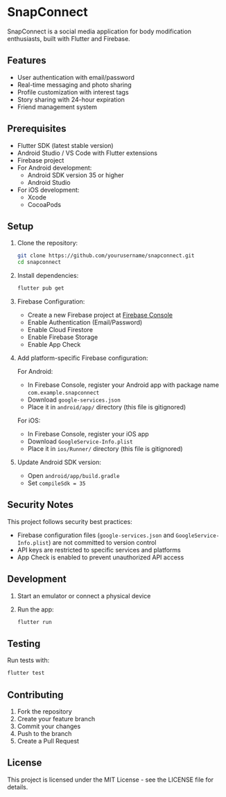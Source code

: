 # SnapConnect

SnapConnect is a social media application for body modification enthusiasts, built with Flutter and Firebase.

## Features

- User authentication with email/password
- Real-time messaging and photo sharing
- Profile customization with interest tags
- Story sharing with 24-hour expiration
- Friend management system

## Prerequisites

- Flutter SDK (latest stable version)
- Android Studio / VS Code with Flutter extensions
- Firebase project
- For Android development:
  - Android SDK version 35 or higher
  - Android Studio
- For iOS development:
  - Xcode
  - CocoaPods

## Setup

1. Clone the repository:
   ```bash
   git clone https://github.com/yourusername/snapconnect.git
   cd snapconnect
   ```

2. Install dependencies:
   ```bash
   flutter pub get
   ```

3. Firebase Configuration:
   - Create a new Firebase project at [Firebase Console](https://console.firebase.google.com)
   - Enable Authentication (Email/Password)
   - Enable Cloud Firestore
   - Enable Firebase Storage
   - Enable App Check

4. Add platform-specific Firebase configuration:
   
   For Android:
   - In Firebase Console, register your Android app with package name `com.example.snapconnect`
   - Download `google-services.json`
   - Place it in `android/app/` directory (this file is gitignored)

   For iOS:
   - In Firebase Console, register your iOS app
   - Download `GoogleService-Info.plist`
   - Place it in `ios/Runner/` directory (this file is gitignored)

5. Update Android SDK version:
   - Open `android/app/build.gradle`
   - Set `compileSdk = 35`

## Security Notes

This project follows security best practices:
- Firebase configuration files (`google-services.json` and `GoogleService-Info.plist`) are not committed to version control
- API keys are restricted to specific services and platforms
- App Check is enabled to prevent unauthorized API access

## Development

1. Start an emulator or connect a physical device

2. Run the app:
   ```bash
   flutter run
   ```

## Testing

Run tests with:
```bash
flutter test
```

## Contributing

1. Fork the repository
2. Create your feature branch
3. Commit your changes
4. Push to the branch
5. Create a Pull Request

## License

This project is licensed under the MIT License - see the LICENSE file for details.

